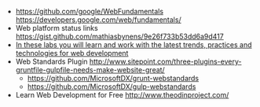 - https://github.com/google/WebFundamentals https://developers.google.com/web/fundamentals/
- Web platform status links https://gist.github.com/mathiasbynens/9e26f733b53dd6a9d417
- [In these labs you will learn and work with the latest trends, practices and technologies for web development](https://github.com/deltakosh/interoperable-web-development/)
- Web Standards Plugin http://www.sitepoint.com/three-plugins-every-gruntfile-gulpfile-needs-make-website-great/
  - https://github.com/MicrosoftDX/grunt-webstandards
  - https://github.com/MicrosoftDX/gulp-webstandards
- Learn Web Development for Free http://www.theodinproject.com/
